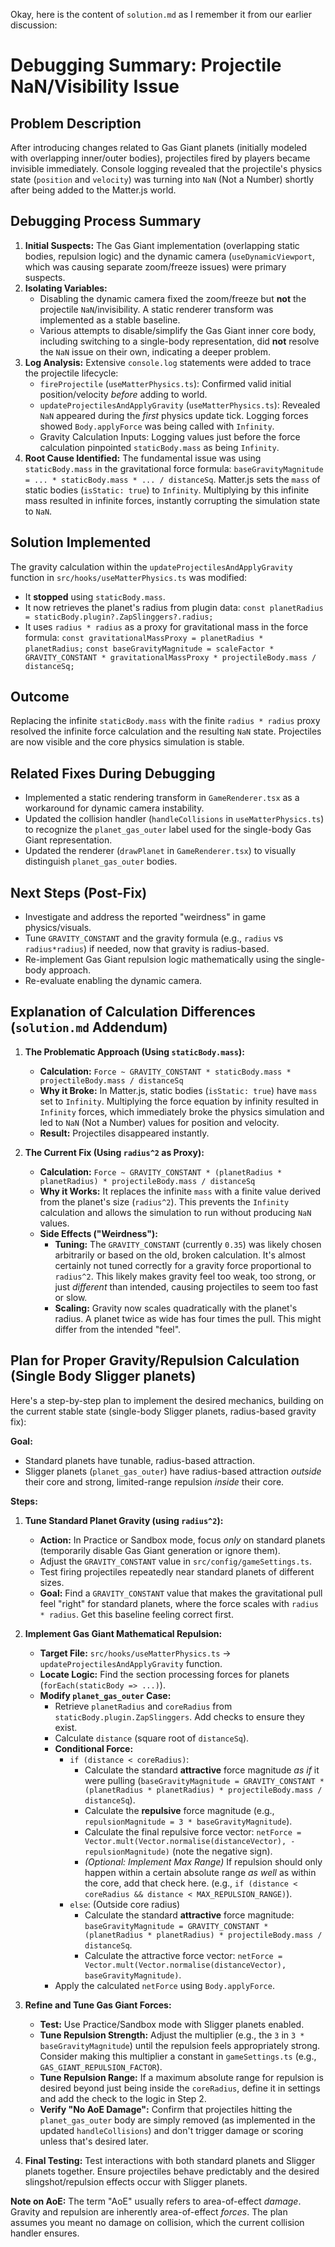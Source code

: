 
Okay, here is the content of `solution.md` as I remember it from our earlier discussion:

# Debugging Summary: Projectile NaN/Visibility Issue

## Problem Description

After introducing changes related to Gas Giant planets (initially modeled with overlapping inner/outer bodies), projectiles fired by players became invisible immediately. Console logging revealed that the projectile's physics state (`position` and `velocity`) was turning into `NaN` (Not a Number) shortly after being added to the Matter.js world.

## Debugging Process Summary

1.  **Initial Suspects:** The Gas Giant implementation (overlapping static bodies, repulsion logic) and the dynamic camera (`useDynamicViewport`, which was causing separate zoom/freeze issues) were primary suspects.
2.  **Isolating Variables:**
    *   Disabling the dynamic camera fixed the zoom/freeze but **not** the projectile `NaN`/invisibility. A static renderer transform was implemented as a stable baseline.
    *   Various attempts to disable/simplify the Gas Giant inner core body, including switching to a single-body representation, did **not** resolve the `NaN` issue on their own, indicating a deeper problem.
3.  **Log Analysis:** Extensive `console.log` statements were added to trace the projectile lifecycle:
    *   `fireProjectile` (`useMatterPhysics.ts`): Confirmed valid initial position/velocity *before* adding to world.
    *   `updateProjectilesAndApplyGravity` (`useMatterPhysics.ts`): Revealed `NaN` appeared during the *first* physics update tick. Logging forces showed `Body.applyForce` was being called with `Infinity`.
    *   Gravity Calculation Inputs: Logging values just before the force calculation pinpointed `staticBody.mass` as being `Infinity`.
4.  **Root Cause Identified:** The fundamental issue was using `staticBody.mass` in the gravitational force formula: `baseGravityMagnitude = ... * staticBody.mass * ... / distanceSq`. Matter.js sets the `mass` of static bodies (`isStatic: true`) to `Infinity`. Multiplying by this infinite mass resulted in infinite forces, instantly corrupting the simulation state to `NaN`.

## Solution Implemented

The gravity calculation within the `updateProjectilesAndApplyGravity` function in `src/hooks/useMatterPhysics.ts` was modified:

*   It **stopped** using `staticBody.mass`.
*   It now retrieves the planet's radius from plugin data: `const planetRadius = staticBody.plugin?.ZapSlinggers?.radius;`
*   It uses `radius * radius` as a proxy for gravitational mass in the force formula:
    `const gravitationalMassProxy = planetRadius * planetRadius;`
    `const baseGravityMagnitude = scaleFactor * GRAVITY_CONSTANT * gravitationalMassProxy * projectileBody.mass / distanceSq;`

## Outcome

Replacing the infinite `staticBody.mass` with the finite `radius * radius` proxy resolved the infinite force calculation and the resulting `NaN` state. Projectiles are now visible and the core physics simulation is stable.

## Related Fixes During Debugging

*   Implemented a static rendering transform in `GameRenderer.tsx` as a workaround for dynamic camera instability.
*   Updated the collision handler (`handleCollisions` in `useMatterPhysics.ts`) to recognize the `planet_gas_outer` label used for the single-body Gas Giant representation.
*   Updated the renderer (`drawPlanet` in `GameRenderer.tsx`) to visually distinguish `planet_gas_outer` bodies.

## Next Steps (Post-Fix)

*   Investigate and address the reported "weirdness" in game physics/visuals.
*   Tune `GRAVITY_CONSTANT` and the gravity formula (e.g., `radius` vs `radius*radius`) if needed, now that gravity is radius-based.
*   Re-implement Gas Giant repulsion logic mathematically using the single-body approach.
*   Re-evaluate enabling the dynamic camera.

## Explanation of Calculation Differences (`solution.md` Addendum)

1.  **The Problematic Approach (Using `staticBody.mass`):**
    *   **Calculation:** `Force ~ GRAVITY_CONSTANT * staticBody.mass * projectileBody.mass / distanceSq`
    *   **Why it Broke:** In Matter.js, static bodies (`isStatic: true`) have `mass` set to `Infinity`. Multiplying the force equation by infinity resulted in `Infinity` forces, which immediately broke the physics simulation and led to `NaN` (Not a Number) values for position and velocity.
    *   **Result:** Projectiles disappeared instantly.

2.  **The Current Fix (Using `radius^2` as Proxy):**
    *   **Calculation:** `Force ~ GRAVITY_CONSTANT * (planetRadius * planetRadius) * projectileBody.mass / distanceSq`
    *   **Why it Works:** It replaces the infinite `mass` with a finite value derived from the planet's size (`radius^2`). This prevents the `Infinity` calculation and allows the simulation to run without producing `NaN` values.
    *   **Side Effects ("Weirdness"):**
        *   **Tuning:** The `GRAVITY_CONSTANT` (currently `0.35`) was likely chosen arbitrarily or based on the old, broken calculation. It's almost certainly not tuned correctly for a gravity force proportional to `radius^2`. This likely makes gravity feel too weak, too strong, or just *different* than intended, causing projectiles to seem too fast or slow.
        *   **Scaling:** Gravity now scales quadratically with the planet's radius. A planet twice as wide has four times the pull. This might differ from the intended "feel".

## Plan for Proper Gravity/Repulsion Calculation (Single Body Sligger planets)

Here's a step-by-step plan to implement the desired mechanics, building on the current stable state (single-body Sligger planets, radius-based gravity fix):

**Goal:**
*   Standard planets have tunable, radius-based attraction.
*   Sligger planets (`planet_gas_outer`) have radius-based attraction *outside* their core and strong, limited-range repulsion *inside* their core.

**Steps:**

1.  **Tune Standard Planet Gravity (using `radius^2`):**
    *   **Action:** In Practice or Sandbox mode, focus *only* on standard planets (temporarily disable Gas Giant generation or ignore them).
    *   Adjust the `GRAVITY_CONSTANT` value in `src/config/gameSettings.ts`.
    *   Test firing projectiles repeatedly near standard planets of different sizes.
    *   **Goal:** Find a `GRAVITY_CONSTANT` value that makes the gravitational pull feel "right" for standard planets, where the force scales with `radius * radius`. Get this baseline feeling correct first.

2.  **Implement Gas Giant Mathematical Repulsion:**
    *   **Target File:** `src/hooks/useMatterPhysics.ts` -> `updateProjectilesAndApplyGravity` function.
    *   **Locate Logic:** Find the section processing forces for planets (`forEach(staticBody => ...)`).
    *   **Modify `planet_gas_outer` Case:**
        *   Retrieve `planetRadius` and `coreRadius` from `staticBody.plugin.ZapSlinggers`. Add checks to ensure they exist.
        *   Calculate `distance` (square root of `distanceSq`).
        *   **Conditional Force:**
            *   `if (distance < coreRadius)`:
                *   Calculate the standard **attractive** force magnitude *as if* it were pulling (`baseGravityMagnitude = GRAVITY_CONSTANT * (planetRadius * planetRadius) * projectileBody.mass / distanceSq`).
                *   Calculate the **repulsive** force magnitude (e.g., `repulsionMagnitude = 3 * baseGravityMagnitude`).
                *   Calculate the final repulsive force vector: `netForce = Vector.mult(Vector.normalise(distanceVector), -repulsionMagnitude)` (note the negative sign).
                *   *(Optional: Implement Max Range)* If repulsion should only happen within a certain absolute range *as well* as within the core, add that check here. (e.g., `if (distance < coreRadius && distance < MAX_REPULSION_RANGE)`).
            *   `else`: (Outside core radius)
                *   Calculate the standard **attractive** force magnitude: `baseGravityMagnitude = GRAVITY_CONSTANT * (planetRadius * planetRadius) * projectileBody.mass / distanceSq`.
                *   Calculate the attractive force vector: `netForce = Vector.mult(Vector.normalise(distanceVector), baseGravityMagnitude)`.
        *   Apply the calculated `netForce` using `Body.applyForce`.

3.  **Refine and Tune Gas Giant Forces:**
    *   **Test:** Use Practice/Sandbox mode with Sligger planets enabled.
    *   **Tune Repulsion Strength:** Adjust the multiplier (e.g., the `3` in `3 * baseGravityMagnitude`) until the repulsion feels appropriately strong. Consider making this multiplier a constant in `gameSettings.ts` (e.g., `GAS_GIANT_REPULSION_FACTOR`).
    *   **Tune Repulsion Range:** If a maximum absolute range for repulsion is desired beyond just being inside the `coreRadius`, define it in settings and add the check to the logic in Step 2.
    *   **Verify "No AoE Damage":** Confirm that projectiles hitting the `planet_gas_outer` body are simply removed (as implemented in the updated `handleCollisions`) and don't trigger damage or scoring unless that's desired later.

4.  **Final Testing:** Test interactions with both standard planets and Sligger planets together. Ensure projectiles behave predictably and the desired slingshot/repulsion effects occur with Sligger planets.

**Note on AoE:** The term "AoE" usually refers to area-of-effect *damage*. Gravity and repulsion are inherently area-of-effect *forces*. The plan assumes you meant no damage on collision, which the current collision handler ensures.
